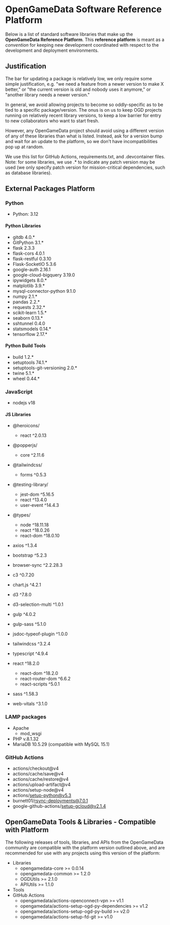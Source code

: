 # OpenGameData Software Reference Platform

Below is a list of standard software libraries that make up the **OpenGameData Reference Platform**. This **reference platform** is meant as a *convention* for keeping new development coordinated with respect to the development and deployment environments.

## Justification

The bar for updating a package is relatively low, we only require some simple justification,
e.g. "we need a feature from a newer version to make X better,"
or "the current version is old and nobody uses it anymore,"
or "another library needs a newer version."

In general, we avoid allowing projects to become so oddly-specific as to be tied to a specific package/version. The onus is on us to keep OGD projects running on relatively recent library versions, to keep a low barrier for entry to new collaborators who want to start fresh.

However, any OpenGameData project should avoid using a different version of any of these libraries than what is listed. Instead, ask for a version bump and wait for an update to the platform, so we don’t have incompatibilities pop up at random.

We use this list for GitHub Actions, requirements.txt, and .devcontainer files.
Note: for some libraries, we use .* to indicate any patch version may be used (we only specify patch version for mission-critical dependencies, such as database libraries).

## External Packages Platform

### Python

- Python: 3.12

#### Python Libraries

- gitdb 4.0.*
- GitPython 3.1.*
- flask 2.3.3
- flask-cors 4.0.1
- flask-restful 0.3.10
- Flask-SocketIO 5.3.6
- google-auth 2.16.1
- google-cloud-bigquery 3.19.0
- ipywidgets 8.0.*
- matplotlib 3.9.*
- mysql-connector-python 9.1.0
- numpy 2.1.*
- pandas 2.2.*
- requests 2.32.*
- scikit-learn 1.5.*
- seaborn 0.13.*
- sshtunnel 0.4.0
- statsmodels 0.14.*
- tensorflow 2.17.*

#### Python Build Tools

- build 1.2.*
- setuptools 74.1.*
- setuptools-git-versioning 2.0.*
- twine 5.1.*
- wheel 0.44.*

### JavaScript

- nodejs v18

#### JS Libraries

- @heroicons/
  - react ^2.0.13
- @popperjs/
  - core ^2.11.6
- @tailwindcss/
  - forms ^0.5.3
- @testing-library/
  - jest-dom ^5.16.5
  - react ^13.4.0
  - user-event ^14.4.3
- @types/
  - node ^18.11.18
  - react ^18.0.26
  - react-dom ^18.0.10

- axios ^1.3.4
- bootstrap ^5.2.3
- browser-sync ^2.2.28.3
- c3 ^0.7.20
- chart.js ^4.2.1
- d3 ^7.8.0
- d3-selection-multi ^1.0.1
- gulp ^4.0.2
- gulp-sass ^5.1.0
- jsdoc-typeof-plugin ^1.0.0
- tailwindcss ^3.2.4
- typescript ^4.9.4
- react ^18.2.0
  - react-dom ^18.2.0
  - react-router-dom ^6.6.2
  - react-scripts ^5.0.1
- sass ^1.58.3
- web-vitals ^3.1.0

### LAMP packages

- Apache
  - mod_wsgi
- PHP v.8.1.32
- MariaDB 10.5.29 (compatible with MySQL 15.1)

### GitHub Actions

- actions/checkout@v4
- actions/cache/save@v4
- actions/cache/restore@v4
- actions/upload-artifact@v4
- actions/setup-node@v4
- actions/setup-python@v5.3
- burnett01/rsync-deployments@7.0.1
- google-github-actions/setup-gcloud@v2.1.4

## OpenGameData Tools & Libraries - Compatible with Platform

The following releases of tools, libraries, and APIs from the OpenGameData community are compatible with the platform version outlined above, and are recommended for use with any projects using this version of the platform:

- Libraries
  - opengamedata-core >= 0.0.14
  - opengamedata-common >= 1.2.0
  - OGDUtils >= 2.1.0
  - APIUtils >= 1.1.0
- Tools
- GitHub Actions
  - opengamedata/actions-openconnect-vpn >= v1.1
  - opengamedata/actions-setup-ogd-py-dependencies >= v1.2
  - opengamedata/actions-setup-ogd-py-build >= v2.0
  - opengamedata/actions-setup-fd-git >= v1.0
